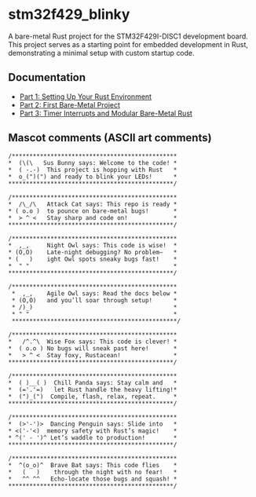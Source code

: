 # stm32f429_blinky

A bare-metal Rust project for the STM32F429I-DISC1 development board. This project serves as a starting point for embedded development in Rust, demonstrating a minimal setup with custom startup code.

## Documentation

- [Part 1: Setting Up Your Rust Environment](./doc/part_01.md)
- [Part 2: First Bare-Metal Project](./doc/part_02.md)
- [Part 3: Timer Interrupts and Modular Bare-Metal Rust](./doc/part_03.md)

## Mascot comments (ASCII art comments)

```
/***********************************************
*  (\(\   Sus Bunny says: Welcome to the code! *
*  ( -.-)  This project is hopping with Rust   *
*  o_(")(") and ready to blink your LEDs!      *
***********************************************/

/***********************************************
*  /\_/\   Attack Cat says: This repo is ready *
* ( o.o )  to pounce on bare-metal bugs!       *
*  > ^ <   Stay sharp and code on!             *
***********************************************/

/***********************************************
*  ,_,     Night Owl says: This code is wise!  *
* (O,O)    Late-night debugging? No problem—   *
* (   )    ight Owl spots sneaky bugs fast!    *
*  " "                                         *
***********************************************/

/***********************************************
 *  ,_,    Agile Owl says: Read the docs below *
 * (O,O)   and you’ll soar through setup!      *
 * /)_)                                        *
 * " "                                         *
 ***********************************************/

/***********************************************
*   /^.^\  Wise Fox says: This code is clever! *
*  ( o.o ) No bugs will sneak past here!       *
*   > ^ <  Stay foxy, Rustacean!               *
***********************************************/

/***********************************************
*  ( )__( )  Chill Panda says: Stay calm and   *
*  (='.'=)   let Rust handle the heavy lifting!*
*  (")_(")  Compile, flash, relax, repeat.     *
***********************************************/

/***********************************************
*  (>'-')>  Dancing Penguin says: Slide into   *
* <('-'<)  memory safety with Rust’s magic!    *
* ^(' - ')^ Let’s waddle to production!        *
***********************************************/

/***********************************************
*  ^(o_o)^  Brave Bat says: This code flies    *
*   (   )    through the night with no fear!   *
*   ^^ ^^   Echo-locate those bugs and squash! *
***********************************************/
```

